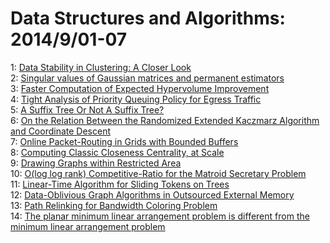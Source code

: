 # Data Structures and Algorithms: 2014/9/01-07  
1: [Data Stability in Clustering: A Closer Look](https://doi.org/10.48550/arXiv.1107.2379)  
2: [Singular values of Gaussian matrices and permanent estimators](https://doi.org/10.48550/arXiv.1301.6268)  
3: [Faster Computation of Expected Hypervolume Improvement](https://doi.org/10.48550/arXiv.1408.7114)  
4: [Tight Analysis of Priority Queuing Policy for Egress Traffic](https://doi.org/10.48550/arXiv.1207.5959)  
5: [A Suffix Tree Or Not A Suffix Tree?](https://doi.org/10.48550/arXiv.1403.1364)  
6: [On the Relation Between the Randomized Extended Kaczmarz Algorithm and  Coordinate Descent](https://doi.org/10.48550/arXiv.1405.6920)  
7: [Online Packet-Routing in Grids with Bounded Buffers](https://doi.org/10.48550/arXiv.1407.4498)  
8: [Computing Classic Closeness Centrality, at Scale](https://doi.org/10.48550/arXiv.1409.0035)  
9: [Drawing Graphs within Restricted Area](https://doi.org/10.48550/arXiv.1409.0499)  
10: [O(log log rank) Competitive-Ratio for the Matroid Secretary Problem](https://doi.org/10.48550/arXiv.1403.7343)  
11: [Linear-Time Algorithm for Sliding Tokens on Trees](https://doi.org/10.48550/arXiv.1406.6576)  
12: [Data-Oblivious Graph Algorithms in Outsourced External Memory](https://doi.org/10.48550/arXiv.1409.0597)  
13: [Path Relinking for Bandwidth Coloring Problem](https://doi.org/10.48550/arXiv.1409.0973)  
14: [The planar minimum linear arrangement problem is different from the  minimum linear arrangement problem](https://doi.org/10.48550/arXiv.1409.1005)  